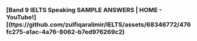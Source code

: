 ### [Band 9 IELTS Speaking SAMPLE ANSWERS | HOME - YouTube!][(ttps://github.com/zulfiqaralimir/IELTS/assets/68346772/476fc275-a1ac-4a76-8062-b7ed976269c2)

